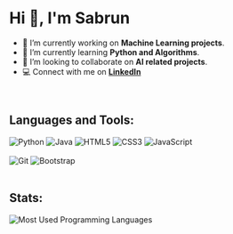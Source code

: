 <h1 align="left">Hi 👋, I'm Sabrun</h1>

- 🔭 I’m currently working on **Machine Learning projects**.
- 🌱 I’m currently learning **Python and Algorithms**. 
- 👯 I’m looking to collaborate on **AI related projects**.
- :computer: Connect with me on **[LinkedIn](https://www.linkedin.com/in/sabrun/)**

<br/>

<h2 align="left">Languages and Tools:</h2>
<div>
  <img  alt="Python" src ="https://img.shields.io/badge/Python-14354C?style=for-the-badge&logo=python&logoColor=white"/>
  <img  alt="Java" src ="https://img.shields.io/badge/Java-ED8B00?style=for-the-badge&logo=openjdk&logoColor=white"/>
  <img  alt="HTML5" src="https://img.shields.io/badge/html5-%23E34F26.svg?style=for-the-badge&logo=html5&logoColor=white"/>
  <img  alt="CSS3" src="https://img.shields.io/badge/css3-%231572B6.svg?style=for-the-badge&logo=css3&logoColor=white"/>
  <img  alt="JavaScript" src="https://img.shields.io/badge/JavaScript-%23323330.svg?style=for-the-badge&logo=javascript&logoColor=white"/>
</div>

<br/>

<div>
  <img  alt="Git" src="https://img.shields.io/badge/-Git-F05032?style=for-the-badge&logo=git&logoColor=white" />
  <img  alt="Bootstrap" src ="https://img.shields.io/badge/Bootstrap-563D7C?style=for-the-badge&logo=bootstrap&logoColor=white"/>
</div>

<br/>

<h2 align="left">Stats:</h2>
<img src="https://github-readme-stats.vercel.app/api/top-langs?username=SabrunTheDev&theme=tokyonight&show_icons=true&locale=en&layout=compact" alt="Most Used Programming Languages" />
<!--
**SabrunTheDev/SabrunTheDev** is a ✨ _special_ ✨ repository because its `README.md` (this file) appears on your GitHub profile.

Here are some ideas to get you started:

- 🔭 I’m currently working on ...
- 🌱 I’m currently learning ...
- 👯 I’m looking to collaborate on ...
- 🤔 I’m looking for help with ...
- 💬 Ask me about ...
- 📫 How to reach me: ...
- 😄 Pronouns: ...
- ⚡ Fun fact: ...
-->

